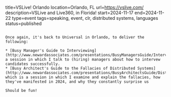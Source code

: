 title=VSLive! Orlando
location=Orlando, FL
url=https://vslive.com/
description=VSLive and Live360, in Florida!
start=2024-11-17
end=2024-11-22
type=event
tags=speaking, event, clr, distributed systems, languages
status=published
~~~~~~

Once again, it's back to Universal in Orlando, to deliver the following:

* [Busy Manager's Guide to Interviewing](http://www.newardassociates.com/presentations/BusyManagersGuide/Interviewing.html), a session in which I talk to (hiring) managers about how to intervew candidates successfully.
* [Busy Architect's Guide to the Fallacies of Distributed Systems](http://www.newardassociates.com/presentations/BusyArchitectsGuide/DistributedFallacies.html), which is a session in which I examine and explain the fallacies, how they've manifested in 2024, and why they constantly surprise us

Should be fun!
